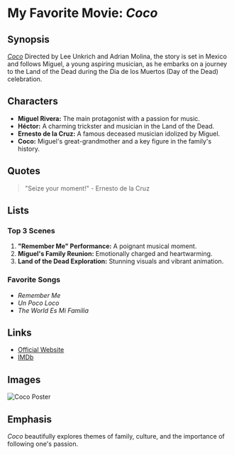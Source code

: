 # My Favorite Movie: *Coco*

## Synopsis
[*Coco*](https://www.imdb.com/title/tt2380307/) Directed by Lee Unkrich and Adrian Molina, the story is set in Mexico and follows Miguel, a young aspiring musician, as he embarks on a journey to the Land of the Dead during the Dia de los Muertos (Day of the Dead) celebration.

## Characters
- **Miguel Rivera:** The main protagonist with a passion for music.
- **Héctor:** A charming trickster and musician in the Land of the Dead.
- **Ernesto de la Cruz:** A famous deceased musician idolized by Miguel.
- **Coco:** Miguel's great-grandmother and a key figure in the family's history.

## Quotes
> "Seize your moment!" - Ernesto de la Cruz

## Lists
### Top 3 Scenes
1. **"Remember Me" Performance:** A poignant musical moment.
2. **Miguel's Family Reunion:** Emotionally charged and heartwarming.
3. **Land of the Dead Exploration:** Stunning visuals and vibrant animation.

### Favorite Songs
- *Remember Me*
- *Un Poco Loco*
- *The World Es Mi Familia*

## Links
- [Official Website](https://movies.disney.com/coco)
- [IMDb](https://www.imdb.com/title/tt2380307/)

## Images
![Coco Poster](https://example.com/coco-poster.jpg)

## Emphasis
*Coco* beautifully explores themes of family, culture, and the importance of following one's passion.

